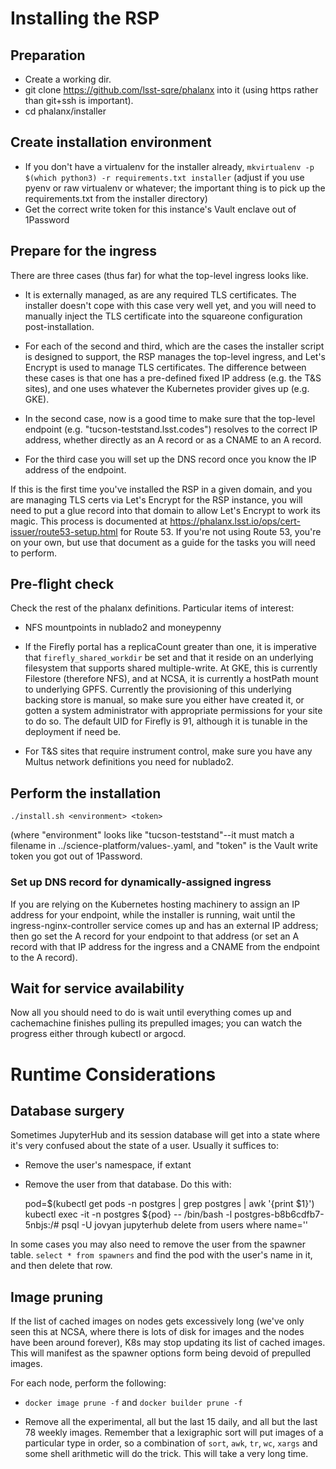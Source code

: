 # Installing the RSP

## Preparation

  * Create a working dir.
  * git clone https://github.com/lsst-sqre/phalanx into it (using https
    rather than git+ssh is important).
  * cd phalanx/installer

## Create installation environment

  * If you don't have a virtualenv for the installer already,
    `mkvirtualenv -p $(which python3) -r requirements.txt installer`
    (adjust if you use pyenv or raw virtualenv or whatever; the
    important thing is to pick up the requirements.txt from the
    installer directory)
  * Get the correct write token for this instance's Vault enclave out of
    1Password

## Prepare for the ingress

There are three cases (thus far) for what the top-level ingress looks
like.

  * It is externally managed, as are any required TLS certificates.
    The installer doesn't cope with this case very well yet, and you
    will need to manually inject the TLS certificate into the squareone
    configuration post-installation.

  * For each of the second and third, which are the cases the installer
    script is designed to support, the RSP manages the top-level
    ingress, and Let's Encrypt is used to manage TLS certificates.  The
    difference between these cases is that one has a pre-defined fixed
    IP address (e.g. the T&S sites), and one uses whatever the
    Kubernetes provider gives up (e.g. GKE).

  * In the second case, now is a good time to make sure that the top-level
    endpoint (e.g. "tucson-teststand.lsst.codes") resolves to the
    correct IP address, whether directly as an A record or as a CNAME to
    an A record.

  * For the third case you will set up the DNS record once you know the
    IP address of the endpoint.

If this is the first time you've installed the RSP in a given domain,
and you are managing TLS certs via Let's Encrypt for the RSP instance,
you will need to put a glue record into that domain to allow Let's
Encrypt to work its magic.  This process is documented at
https://phalanx.lsst.io/ops/cert-issuer/route53-setup.html for Route
53.  If you're not using Route 53, you're on your own, but use that
document as a guide for the tasks you will need to perform.

## Pre-flight check

Check the rest of the phalanx definitions.  Particular items of
 interest:
 
   * NFS mountpoints in nublado2 and moneypenny
   
   * If the Firefly portal has a replicaCount greater than one, it is
     imperative that `firefly_shared_workdir` be set and that it reside
     on an underlying filesystem that supports shared multiple-write.
     At GKE, this is currently Filestore (therefore NFS), and at NCSA,
     it is currently a hostPath mount to underlying GPFS.  Currently the
     provisioning of this underlying backing store is manual, so make
     sure you either have created it, or gotten a system administrator
     with appropriate permissions for your site to do so.  The default
     UID for Firefly is 91, although it is tunable in the deployment if
     need be.
     
   * For T&S sites that require instrument control, make sure you have
     any Multus network definitions you need for nublado2.

## Perform the installation

`./install.sh <environment> <token>`

(where "environment" looks like "tucson-teststand"--it must match a
filename in ../science-platform/values-<environment>.yaml, and "token"
is the Vault write token you got out of 1Password.

### Set up DNS record for dynamically-assigned ingress

If you are relying on the Kubernetes hosting machinery to assign an IP
address for your endpoint, while the installer is running, wait until
the ingress-nginx-controller service comes up and has an external IP
address; then go set the A record for your endpoint to that address (or
set an A record with that IP address for the ingress and a CNAME from
the endpoint to the A record).

## Wait for service availability

Now all you should need to do is wait until everything comes up and
cachemachine finishes pulling its prepulled images; you can watch the
progress either through kubectl or argocd.

# Runtime Considerations

## Database surgery

Sometimes JupyterHub and its session database will get into a state
where it's very confused about the state of a user.  Usually it suffices
to:

  * Remove the user's namespace, if extant
  
  * Remove the user from that database.  Do this with:
  
    pod=$(kubectl get pods -n postgres | grep postgres | awk '{print $1}')
    kubectl exec -it -n postgres ${pod} -- /bin/bash -l	
    postgres-b8b6cdfb7-5nbjs:/# psql -U jovyan jupyterhub
    delete from users where name='<user-to-remove>'
	
In some cases you may also need to remove the user from the spawner
table.  `select * from spawners` and find the pod with the user's name
in it, and then delete that row.

## Image pruning

If the list of cached images on nodes gets excessively long (we've only
seen this at NCSA, where there is lots of disk for images and the nodes
have been around forever), K8s may stop updating its list of cached
images.  This will manifest as the spawner options form being devoid of
prepulled images.

For each node, perform the following:

  * `docker image prune -f` and `docker builder prune -f`
  
  * Remove all the experimental, all but the last 15 daily, and all but
    the last 78 weekly images.  Remember that a lexigraphic sort will
    put images of a particular type in order, so a combination of
    `sort`, `awk`, `tr`, `wc`, `xargs` and some shell arithmetic will do
    the trick.  This will take a very long time.

